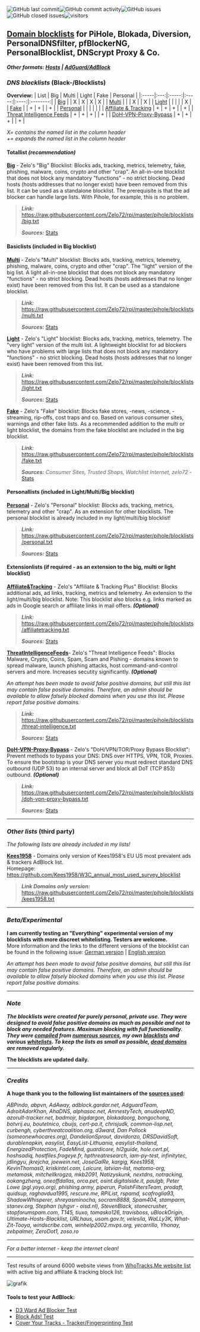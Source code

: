![GitHub last commit](https://img.shields.io/github/last-commit/zelo72/rpi)![GitHub commit activity](https://img.shields.io/github/commit-activity/m/zelo72/rpi)![GitHub issues](https://img.shields.io/github/issues/zelo72/rpi)![GitHub closed issues](https://img.shields.io/github/issues-closed/zelo72/rpi)![visitors](https://visitor-badge.glitch.me/badge?page_id=zelo72.rpi&left_color=grey&right_color=blue)

## [Domain blocklists](https://github.com/Zelo72/rpi/tree/master/pihole/blocklists) for PiHole, Blokada, Diversion, PersonalDNSfilter, pfBlockerNG, PersonalBlocklist, DNScrypt Proxy & Co.
***Other formats: [Hosts](https://github.com/Zelo72/hosts) | [AdGuard/AdBlock](https://github.com/Zelo72/adguard)***

### ***DNS blacklists*** (Black-/Blocklists)

**Overview:**
| List | Big | Multi | Light | Fake | Personal | 
|:-----|:---:|:-----:|:-----:|:----:|:--------:|
| [Big](https://raw.githubusercontent.com/Zelo72/rpi/master/pihole/blocklists/big.txt)                                       |   | X | X | X | X |
| [Multi](https://raw.githubusercontent.com/Zelo72/rpi/master/pihole/blocklists/multi.txt)                                   |   |   | X |   | X |
| [Light](https://raw.githubusercontent.com/Zelo72/rpi/master/pihole/blocklists/light.txt)                                   |   |   |   |   | X |
| [Fake](https://raw.githubusercontent.com/Zelo72/rpi/master/pihole/blocklists/fake.txt)                                     |   | + | + |   | + |
| [Personal](https://raw.githubusercontent.com/Zelo72/rpi/master/pihole/blocklists/personal.txt)                             |   |   |   |   |   |
| [Affiliate & Tracking](https://raw.githubusercontent.com/Zelo72/rpi/master/pihole/blocklists/affiliatetracking.txt)        | + | + | + |   | + |
| [Threat Intelligence Feeds](https://raw.githubusercontent.com/Zelo72/rpi/master/pihole/blocklists/threat-intelligence.txt) | + | + | + |   | + |
| [DoH-VPN-Proxy-Bypass](https://raw.githubusercontent.com/Zelo72/rpi/master/pihole/blocklists/doh-vpn-proxy-bypass.txt)     | + | + | + |   | + |

*X= contains the named list in the column header    
+= expands the named list in the column header*
         
#### Totallist ***(recommendation)***

[**Big**](https://raw.githubusercontent.com/Zelo72/rpi/master/pihole/blocklists/big.txt) - Zelo's "Big" Blocklist: Blocks ads, tracking, metrics, telemetry, fake, phishing, malware, coins, crypto and other "crap". An all-in-one blocklist that does not block any mandatory "functions" - no strict blocking. Dead hosts (hosts addresses that no longer exist) have been removed from this list. It can be used as a standalone blocklist. The prerequisite is that the ad blocker can handle large lists. With Pihole, for example, this is no problem.

> ***Link:***
> https://raw.githubusercontent.com/Zelo72/rpi/master/pihole/blocklists/big.txt
> 
> ***Sources:*** [Stats](https://github.com/Zelo72/rpi/blob/master/pihole/blocklists/big.stats)

#### Basiclists (included in Big blocklist)

[**Multi**](https://raw.githubusercontent.com/Zelo72/rpi/master/pihole/blocklists/multi.txt) - Zelo's "Multi" blocklist: Blocks ads, tracking, metrics, telemetry, phishing, malware, coins, crypto and other "crap". The "light" version of the big list. A light all-in-one blocklist that does not block any mandatory "functions" - no strict blocking. Dead hosts (hosts addresses that no longer exist) have been removed from this list. It can be used as a standalone blocklist.

> ***Link:***
> https://raw.githubusercontent.com/Zelo72/rpi/master/pihole/blocklists/multi.txt
> 
> ***Sources:*** [Stats](https://github.com/Zelo72/rpi/blob/master/pihole/blocklists/multi.stats)

[**Light**](https://raw.githubusercontent.com/Zelo72/rpi/master/pihole/blocklists/light.txt) - Zelo's "Light" blocklist: Blocks ads, tracking, metrics, telemetry. The "very light" version of the multi list. A lightweight blocklist for ad blockers who have problems with large lists that does not block any mandatory "functions" - no strict blocking. Dead hosts (hosts addresses that no longer exist) have been removed from this list.

> ***Link:***
> https://raw.githubusercontent.com/Zelo72/rpi/master/pihole/blocklists/light.txt
> 
> ***Sources:*** [Stats](https://github.com/Zelo72/rpi/blob/master/pihole/blocklists/light.stats)

[**Fake**](https://raw.githubusercontent.com/Zelo72/rpi/master/pihole/blocklists/fake.txt) - Zelo's "Fake" blocklist: Blocks fake stores, -news, -science, -streaming, rip-offs, cost traps and co. Based on various consumer sites, warnings and other fake lists. As a recommended addition to the multi or light blocklist, the domains from the fake blocklist are included in the big blocklist.

> ***Link:*** https://raw.githubusercontent.com/Zelo72/rpi/master/pihole/blocklists/fake.txt
> 
> ***Sources:*** *Consumer Sites, Trusted Shops, Watchlist Internet, zelo72* - [Stats](https://github.com/Zelo72/rpi/blob/master/pihole/blocklists/fake.stats)

#### Personallists (included in Light/Multi/Big blocklist)

[**Personal**](https://raw.githubusercontent.com/Zelo72/rpi/master/pihole/blocklists/personal.txt) - Zelo's "Personal" blocklist: Blocks ads, tracking, metrics, telemetry and  other "crap". As an extension for other blocklists. The personal blocklist is already included in my light/multi/big blocklist!

> ***Link:*** https://raw.githubusercontent.com/Zelo72/rpi/master/pihole/blocklists/personal.txt
> 
> ***Sources:*** [Stats](https://github.com/Zelo72/rpi/blob/master/pihole/blocklists/personal.stats)

#### Extensionlists (if required - as an extension to the big, multi or light blocklist)

[**Affiliate&Tracking**](https://raw.githubusercontent.com/Zelo72/rpi/master/pihole/blocklists/affiliatetracking.txt) - Zelo's "Affiliate & Tracking Plus" Blocklist: Blocks additional ads, ad links, tracking, metrics and telemetry. An extension to the light/multi/big blocklist. Note: This blocklist also blocks e.g. links marked as ads in Google search or affiliate links in mail offers. ***(Optional)***

> ***Link:*** https://raw.githubusercontent.com/Zelo72/rpi/master/pihole/blocklists/affiliatetracking.txt
> 
> ***Sources:*** [Stats](https://github.com/Zelo72/rpi/blob/master/pihole/blocklists/affiliatetracking.stats)

[**ThreatIntelligenceFeeds**](https://raw.githubusercontent.com/Zelo72/rpi/master/pihole/blocklists/threat-intelligence.txt)- Zelo's "Threat Intelligence Feeds": Blocks Malware, Crypto, Coins, Spam, Scam and Pishing - domains known to spread malware, launch phishing attacks, host command-and-control servers and more. Increases secutity significantly. ***(Optional)***

*An attempt has been made to avoid false positive domains, but still this list may contain false positive domains. Therefore, an admin should be available to allow falsely blocked domains when you use this list. Please report false positive domains.*

> ***Link:*** https://raw.githubusercontent.com/Zelo72/rpi/master/pihole/blocklists/threat-intelligence.txt
> 
> ***Sources:*** [Stats](https://github.com/Zelo72/rpi/blob/master/pihole/blocklists/threat-intelligence.stats)

[**DoH-VPN-Proxy-Bypass**](https://raw.githubusercontent.com/Zelo72/rpi/master/pihole/blocklists/doh-vpn-proxy-bypass.txt) - Zelo's "DoH/VPN/TOR/Proxy Bypass Blocklist": Prevent methods to bypass your DNS: DNS over HTTPS, VPN, TOR, Proxies. To ensure the bootstrap is your DNS server you must redirect standard DNS outbound (UDP 53) to an internal server and block all DoT (TCP 853) outbound. ***(Optional)***

> ***Link:*** https://raw.githubusercontent.com/Zelo72/rpi/master/pihole/blocklists/doh-vpn-proxy-bypass.txt
> 
> ***Sources:*** [Stats](https://raw.githubusercontent.com/Zelo72/rpi/master/pihole/blocklists/doh-vpn-proxy-bypass.stats)

---

### ***Other lists*** (third party)
*The following lists are already included in my lists!*

[**Kees1958**](https://raw.githubusercontent.com/Zelo72/rpi/master/pihole/blocklists/kees1958.txt) - Domains only version of Kees1958's EU US most prevalent ads & trackers AdBlock list.     
Homepage: https://github.com/Kees1958/W3C_annual_most_used_survey_blocklist
> ***Link Domains only version:*** https://raw.githubusercontent.com/Zelo72/rpi/master/pihole/blocklists/kees1958.txt

---

### ***Beta/Experimental***

**I am currently testing an "Everything" experimental version of my blocklists with more discreet whitelisting. Testers are welcome.**    
More information and the links to the different versions of the blocklist can be found in the following issue: [German version](https://github.com/Zelo72/rpi/issues/22) | [English version](https://github.com/Zelo72/rpi/issues/23)

*An attempt has been made to avoid false positive domains, but still this list may contain false positive domains. Therefore, an admin should be available to allow falsely blocked domains when you use this list. Please report false positive domains.*

---

### ***Note***

***The blocklists were created for purely personal, private use. They were designed to avoid false positive domains as much as possible and not to block any needed features. Maximum blocking with full functionality. They were [compiled](https://github.com/Zelo72/rpi/tree/master/pihole/blocklists/build) from [numerous sources](https://github.com/Zelo72/rpi/blob/master/SOURCES.md), my own [blacklists](https://github.com/Zelo72/rpi/tree/master/pihole/blocklists/data) and various [whitelists](https://github.com/Zelo72/rpi/blob/master/SOURCES.md#white--dead-list). To keep the lists as small as possible, [dead domains](https://github.com/Zelo72/rpi/blob/master/SOURCES.md#white--dead-list) are removed regularly.***

**The blocklists are updated daily.**

---

### ***Credits***

**A huge thank you to the following list maintainers of the [sources used](https://github.com/Zelo72/rpi/blob/master/SOURCES.md):**

*ABPindo, abpvn, AdAway, adblock.gardar.net, AdguardTeam, AdroitAdorKhan, AhaDNS, alphasoc.net, AmnestyTech, anudeepND, azorult-tracker.net, badmojr, bigdargon, blokadaorg, bongochong, botvrij.eu, boutetnico, cbuijs, cert-pa.it, chrisjudk, common-lisp.net, curbengh, cyberthreatcoalition.org, d3ward, Dan Pollock (someonewhocares.org), DandelionSprout, davidonzo, DRSDavidSoft, durablenapkin, easylist, EasyList-Lithuania, easylist-thailand, EnergizedProtection, FadeMind, guardicore, hl2guide, hole.cert.pl, hoshsadiq, hostfiles.frogeye.fr, hpthreatresearch, iam-py-test, infinitytec, jdlingyu, jkrejcha, joewein.net, JoseGalRe, kargig, Kees1958, KevinThomas0, kriskintel.com, Laicure, latvian-list, matomo-org, metamask, mitchellkrogza, mkb2091, Natizyskunk, nextdns, notracking, ookangzheng, oneoffdallas, orca.pet, osint.digitalside.it, paulgb, Peter Lowe (pgl.yoyo.org), phishing.army, piperun, PolishFiltersTeam, prodaft, quidsup, raghavdua1995, rescure.me, RPiList, rspamd, scafroglia93, ShadowWhisperer, shreyasminocha, socram8888, Spam404, stamparm, stanev.org, Stephan (sjhgvr - oisd.nl), StevenBlack, stonecrusher, stopforumspam.com, T145, tiuxo, tomasko126, travisboss, uBlockOrigin, Ultimate-Hosts-Blacklist, URLhaus, usom.gov.tr, velesila, WaLLy3K, What-Zit-Tooya, windscribe.com, winhelp2002.mvps.org, yecarrillo, Yhonay, zebpalmer, ZeroDot1, zoso.ro*

---

*For a better internet - keep the internet clean!*

---

Test results of around 6000 website views from [WhoTracks.Me website list](https://whotracks.me/websites.html) with active big and affiliate & tracking block list:

![grafik](https://user-images.githubusercontent.com/62211544/137025515-7a9bc4db-2fd6-4792-bed6-d98452d60f1b.png)

#### **Tools to test your AdBlock:**

- [D3 Ward Ad Blocker Test](https://d3ward.github.io/toolz/adblock.html)
- [Block Ads! Test](https://blockads.fivefilters.org)
- [Cover Your Tracks - Tracker/Fingerprinting Test](https://coveryourtracks.eff.org/)
